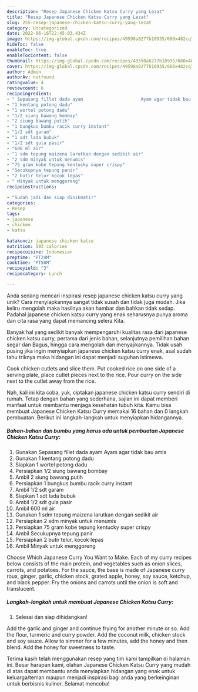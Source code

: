 ```yaml
---
description: "Resep Japanese Chicken Katsu Curry yang Lezat"
title: "Resep Japanese Chicken Katsu Curry yang Lezat"
slug: 255-resep-japanese-chicken-katsu-curry-yang-lezat
category: Uncategorized
date: 2022-06-16T22:45:03.434Z
image: https://img-global.cpcdn.com/recipes/49598a8277b10935/680x482cq70/japanese-chicken-katsu-curry-foto-resep-utama.jpg
hideToc: false
enableToc: true
enableTocContent: false
thumbnail: https://img-global.cpcdn.com/recipes/49598a8277b10935/680x482cq70/japanese-chicken-katsu-curry-foto-resep-utama.jpg
cover: https://img-global.cpcdn.com/recipes/49598a8277b10935/680x482cq70/japanese-chicken-katsu-curry-foto-resep-utama.jpg
author: Admin
authorAv: notfound
ratingvalue: 4
reviewcount: 6
recipeingredient:
- " Sepasang fillet dada ayam                      Ayam agar tidak bau amis"
- "1 kentang potong dadu"
- "1 wortel potong dadu"
- "1/2 siung bawang bombay"
- "2 siung bawang putih"
- "1 bungkus bumbu racik curry instant"
- "1/2 sdt garam"
- "1 sdt lada bubuk"
- "1/2 sdt gula pasir"
- "600 ml air"
- "1 sdm tepung maizena larutkan dengan sedikit air"
- "2 sdm minyak untuk menumis"
- "75 gram kobe tepung kentucky super crispy"
- "Secukupnya tepung panir"
- "2 butir telur kocok lepas"
- " Minyak untuk menggoreng"
recipeinstructions:

- "Sudah jadi dan siap dinikmati!"
categories:
- Resep
tags:
- japanese
- chicken
- katsu

katakunci: japanese chicken katsu 
nutrition: 193 calories
recipecuisine: Indonesian
preptime: "PT24M"
cooktime: "PT50M"
recipeyield: "3"
recipecategory: Lunch

---
```





Anda sedang mencari inspirasi resep japanese chicken katsu curry yang unik? Cara menyiapkannya sangat tidak susah dan tidak juga mudah. Jika keliru mengolah maka hasilnya akan hambar dan bahkan tidak sedap. Padahal japanese chicken katsu curry yang enak seharusnya punya aroma dan cita rasa yang dapat memancing selera Kita.





Banyak hal yang sedikit banyak mempengaruhi kualitas rasa dari japanese chicken katsu curry, pertama dari jenis bahan, selanjutnya pemilihan bahan segar dan Bagus, hingga cara mengolah dan menyajikannya. Tidak usah pusing jika ingin menyiapkan japanese chicken katsu curry enak,      asal sudah tahu triknya maka hidangan ini dapat menjadi suguhan istimewa.














Cook chicken cutlets and slice them. Put cooked rice on one side of a serving plate, place cutlet pieces next to the rice. Pour curry on the side next to the cutlet away from the rice.






Nah, kali ini kita coba, yuk, ciptakan japanese chicken katsu curry sendiri di rumah. Tetap dengan bahan yang sederhana, sajian ini dapat memberi manfaat untuk membantu menjaga kesehatan tubuh kita. Kamu bisa membuat Japanese Chicken Katsu Curry memakai 16 bahan dan 0 langkah pembuatan. Berikut ini langkah-langkah untuk menyiapkan hidangannya.

<!--inarticleads1-->

##### Bahan-bahan dan bumbu yang harus ada untuk pembuatan Japanese Chicken Katsu Curry:

1. Gunakan  Sepasang fillet dada ayam                      Ayam agar tidak bau amis
1. Gunakan 1 kentang potong dadu
1. Siapkan 1 wortel potong dadu
1. Persiapkan 1/2 siung bawang bombay
1. Ambil 2 siung bawang putih
1. Persiapkan 1 bungkus bumbu racik curry instant
1. Ambil 1/2 sdt garam
1. Siapkan 1 sdt lada bubuk
1. Ambil 1/2 sdt gula pasir
1. Ambil 600 ml air
1. Gunakan 1 sdm tepung maizena larutkan dengan sedikit air
1. Persiapkan 2 sdm minyak untuk menumis
1. Persiapkan 75 gram kobe tepung kentucky super crispy
1. Ambil Secukupnya tepung panir
1. Persiapkan 2 butir telur, kocok lepas
1. Ambil  Minyak untuk menggoreng


Choose Which Japanese Curry You Want to Make. Each of my curry recipes below consists of the main protein, and vegetables such as onion slices, carrots, and potatoes. For the sauce, the base is made of Japanese curry roux, ginger, garlic, chicken stock, grated apple, honey, soy sauce, ketchup, and black pepper. Fry the onions and carrots until the onion is soft and translucent. 

<!--inarticleads2-->

##### Langkah-langkah untuk membuat Japanese Chicken Katsu Curry:


1. Selesai dan siap dihidangkan!

Add the garlic and ginger and continue frying for another minute or so. Add the flour, turmeric and curry powder. Add the coconut milk, chicken stock and soy sauce. Allow to simmer for a few minutes, add the honey and then blend. Add the honey for sweetness to taste. 

Terima kasih telah menggunakan resep yang tim kami tampilkan di halaman ini. Besar harapan kami, olahan Japanese Chicken Katsu Curry yang mudah di atas dapat membantu anda menyiapkan hidangan yang enak untuk keluarga/teman maupun menjadi inspirasi bagi anda yang berkeinginan untuk berbisnis kuliner. Selamat mencoba!
